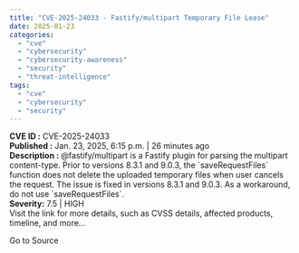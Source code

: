 ```yaml
---
title: "CVE-2025-24033 - Fastify/multipart Temporary File Lease"
date: 2025-01-23
categories: 
  - "cve"
  - "cybersecurity"
  - "cybersecurity-awareness"
  - "security"
  - "threat-intelligence"
tags: 
  - "cve"
  - "cybersecurity"
  - "security"
---
```


**CVE ID :** CVE-2025-24033  
**Published :** Jan. 23, 2025, 6:15 p.m. | 26 minutes ago  
**Description :** @fastify/multipart is a Fastify plugin for parsing the multipart content-type. Prior to versions 8.3.1 and 9.0.3, the \`saveRequestFiles\` function does not delete the uploaded temporary files when user cancels the request. The issue is fixed in versions 8.3.1 and 9.0.3. As a workaround, do not use \`saveRequestFiles\`.  
**Severity:** 7.5 | HIGH  
Visit the link for more details, such as CVSS details, affected products, timeline, and more...

Go to Source
